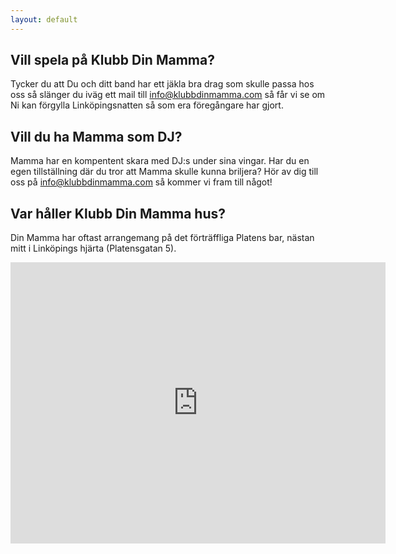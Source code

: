 ```yaml
---
layout: default
---
```


## Vill spela på Klubb Din Mamma?

Tycker du att Du och ditt band har ett jäkla bra drag som skulle passa hos oss så slänger du iväg ett mail till info@klubbdinmamma.com så får vi se om Ni kan förgylla Linköpingsnatten så som era föregångare har gjort.

## Vill du ha Mamma som DJ?

Mamma har en kompentent skara med DJ:s under sina vingar. Har du en egen tillställning där du tror att Mamma skulle kunna briljera? Hör av dig till oss på info@klubbdinmamma.com så kommer vi fram till något!

## Var håller Klubb Din Mamma hus?

Din Mamma har oftast arrangemang på det förträffliga Platens bar, nästan mitt i Linköpings hjärta (Platensgatan 5).

<div class="embed-responsive embed-responsive-4by3">
<iframe src="https://www.google.com/maps/embed?pb=!1m18!1m12!1m3!1d2089.903791267242!2d15.618555815940358!3d58.41188208134728!2m3!1f0!2f0!3f0!3m2!1i1024!2i768!4f13.1!3m3!1m2!1s0x46596f2520a552dd%3A0x73a7a0def7e9e98c!2sPlatens%20Bar!5e0!3m2!1ssv!2sse!4v1601215674773!5m2!1ssv!2sse" width="600" height="450" frameborder="0" style="border:0;" allowfullscreen="" aria-hidden="false" tabindex="0"></iframe>
</div>
